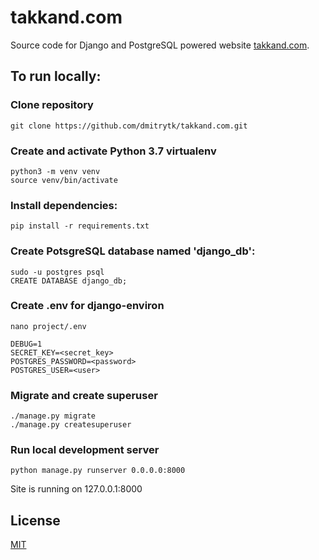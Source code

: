 # takkand.com

Source code for Django and PostgreSQL powered website [takkand.com](https://takkand.com).


## To run locally:
### Clone repository
	git clone https://github.com/dmitrytk/takkand.com.git

### Create and activate Python 3.7 virtualenv
	python3 -m venv venv
	source venv/bin/activate

### Install dependencies:
	pip install -r requirements.txt

### Create PotsgreSQL database named 'django_db':
	sudo -u postgres psql
	CREATE DATABASE django_db;


### Create .env for django-environ
	nano project/.env

	DEBUG=1
	SECRET_KEY=<secret_key>
	POSTGRES_PASSWORD=<password>
	POSTGRES_USER=<user>


### Migrate and create superuser
	./manage.py migrate
	./manage.py createsuperuser

### Run local development server
	python manage.py runserver 0.0.0.0:8000

Site is running on 127.0.0.1:8000


## License
[MIT](LICENSE.md)
